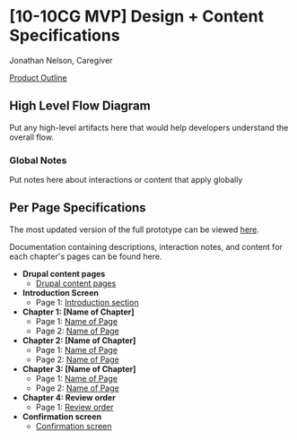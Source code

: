 # [10-10CG MVP] Design + Content Specifications 
Jonathan Nelson, Caregiver

[Product Outline](https://github.com/department-of-veterans-affairs/va.gov-team/blob/master/teams/vsa/teams/caregiver/product-outline.md)

## High Level Flow Diagram

Put any high-level artifacts here that would help developers understand the overall flow.

### Global Notes

Put notes here about interactions or content that apply globally

## Per Page Specifications
The most updated version of the full prototype can be viewed [here](https://vsateams.invisionapp.com/share/UDW9MPS5ETW).

Documentation containing descriptions, interaction notes, and content for each chapter's pages can be found here.

- **Drupal content pages** 
   - [Drupal content pages](https://github.com/department-of-veterans-affairs/va.gov-team/blob/master/teams/vsa/design/spec-template-contentpage.md)
- **Introduction Screen**
   - Page 1: [Introduction section](https://github.com/department-of-veterans-affairs/va.gov-team/blob/master/teams/vsa/design/spec-template-intropage.md)
- **Chapter 1: [Name of Chapter]**
   - Page 1: [Name of Page]()
   - Page 2: [Name of Page]()
- **Chapter 2: [Name of Chapter]**
   - Page 1: [Name of Page]()
   - Page 2: [Name of Page]()
- **Chapter 3: [Name of Chapter]**
   - Page 1: [Name of Page]()
   - Page 2: [Name of Page]()
- **Chapter 4: Review order** 
   - Page 1: [Review order]()
- **Confirmation screen** 
   - [Confirmation screen](https://github.com/department-of-veterans-affairs/va.gov-team/blob/master/teams/vsa/design/spec-template-confirmationpage.md)
